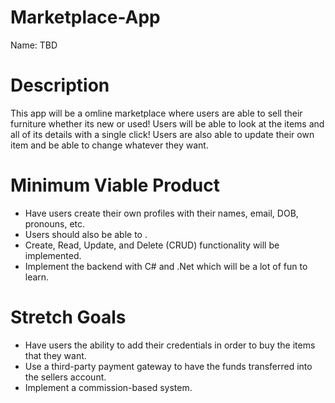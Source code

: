 # Marketplace-App

Name: TBD

# Description
This app will be a omline marketplace where users are able to sell their furniture whether its new or used! Users will be able to look at the items and all of its details with a single click! Users are also able to update their own item and be able to change whatever they want. 

# Minimum Viable Product 
* Have users create their own profiles with their names, email, DOB, pronouns, etc.
* Users should also be able to . 
* Create, Read, Update, and Delete (CRUD) functionality will be implemented.
* Implement the backend with C# and .Net which will be a lot of fun to learn.

# Stretch Goals
* Have users the ability to add their credentials in order to buy the items that they want.
* Use a third-party payment gateway to have the funds transferred into the sellers account.
* Implement a commission-based system.
